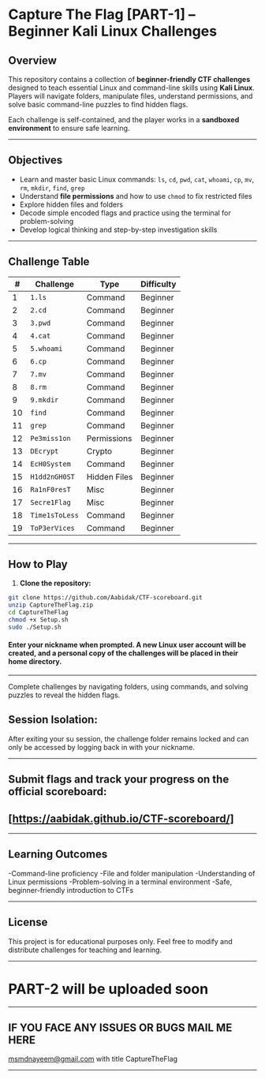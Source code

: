 # Capture The Flag [PART-1] – Beginner Kali Linux Challenges

## Overview
This repository contains a collection of **beginner-friendly CTF challenges** designed to teach essential Linux and command-line skills using **Kali Linux**. Players will navigate folders, manipulate files, understand permissions, and solve basic command-line puzzles to find hidden flags.  

Each challenge is self-contained, and the player works in a **sandboxed environment** to ensure safe learning.

---

## Objectives
- Learn and master basic Linux commands: `ls`, `cd`, `pwd`, `cat`, `whoami`, `cp`, `mv`, `rm`, `mkdir`, `find`, `grep`  
- Understand **file permissions** and how to use `chmod` to fix restricted files  
- Explore hidden files and folders  
- Decode simple encoded flags and practice using the terminal for problem-solving  
- Develop logical thinking and step-by-step investigation skills  

---

## Challenge Table

| # | Challenge      | Type    | Difficulty |
|---|----------------|---------|------------|
| 1 | `1.ls`         | Command | Beginner |
| 2 | `2.cd`         | Command | Beginner |
| 3 | `3.pwd`        | Command | Beginner |
| 4 | `4.cat`        | Command | Beginner |
| 5 | `5.whoami`     | Command | Beginner |
| 6 | `6.cp`         | Command | Beginner |
| 7 | `7.mv`         | Command | Beginner |
| 8 | `8.rm`         | Command | Beginner |
| 9 | `9.mkdir`      | Command | Beginner |
| 10 | `find`        | Command | Beginner |
| 11 | `grep`        | Command | Beginner |
| 12 | `Pe3miss1on`  | Permissions | Beginner |
| 13 | `DEcrypt`     | Crypto | Beginner |
| 14 | `EcH0System`  | Command| Beginner |
| 15 | `H1dd2nGH0ST` | Hidden Files | Beginner |
| 16 | `Ra1nF0resT`  | Misc    | Beginner |
| 17 | `Secre1Flag`  | Misc    | Beginner |
| 18 | `Time1sToLess`| Command | Beginner |
| 19 | `ToP3erVices` | Command | Beginner |

---

## How to Play

1. **Clone the repository:**
```bash
git clone https://github.com/Aabidak/CTF-scoreboard.git
unzip CaptureTheFlag.zip
cd CaptureTheFlag
chmod +x Setup.sh
sudo ./Setup.sh 

```

#### Enter your nickname when prompted. A new Linux user account will be created, and a personal copy of the challenges will be placed in their home directory.


---

Complete challenges by navigating folders, using commands, and solving puzzles to reveal the hidden flags.

## Session Isolation:

After exiting your su session, the challenge folder remains locked and can only be accessed by logging back in with your nickname.

---

## Submit flags and track your progress on the official scoreboard:

## [https://aabidak.github.io/CTF-scoreboard/]

---

## Learning Outcomes

-Command-line proficiency
-File and folder manipulation
-Understanding of Linux permissions
-Problem-solving in a terminal environment
-Safe, beginner-friendly introduction to CTFs

---

## License

This project is for educational purposes only. Feel free to modify and distribute challenges for teaching and learning.

---

# PART-2 will be uploaded soon 
---

## IF YOU FACE ANY ISSUES OR BUGS MAIL ME HERE

msmdnayeem@gmail.com with title CaptureTheFlag

---
